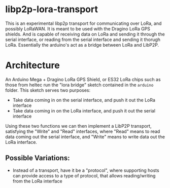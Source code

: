 # libp2p-lora-transport

This is an experimental libp2p transport for communicating over LoRa, and possibly LoRaWAN. It is meant to be used with the Dragino LoRa GPS shields. And is capable of receiving data on LoRa and sending it through the serial interface, or reading from the serial interface and sending it thorugh LoRa. Essentially the arduino's act as a bridge between LoRa and LibP2P.

# Architecture

An Arduino Mega + Dragino LoRa GPS Shield, or ES32 LoRa chips such as those from heltec run the "lora bridge" sketch contained in the `arduino` folder. This sketch serves two purposes:

* Take data coming in on the serial interface, and push it out the LoRa interface
* Take data coming in on the LoRa interface, and push it out the serial interface

Using these two functions we can then implement a LibP2P transport, satisfying the "Write" and "Read" interfaces, where "Read" means to read data coming out the serial interface, and "Write" means to write data out the LoRa interface.

## Possible Variations:

* Instead of a transport, have it be a "protocol", where supporting hosts can provide access to a type of protocol, that allows reading/writing from the LoRa interface
